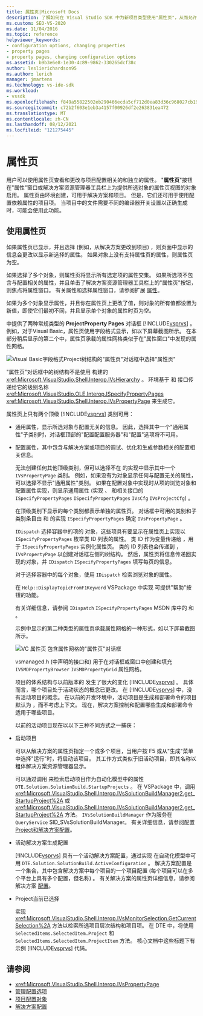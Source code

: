 ```yaml
---
title: 属性页|Microsoft Docs
description: 了解如何在 Visual Studio SDK 中为新项目类型使用"属性页"，从而允许用户查看和更改项目属性。
ms.custom: SEO-VS-2020
ms.date: 11/04/2016
ms.topic: reference
helpviewer_keywords:
- configuration options, changing properties
- property pages
- property pages, changing configuration options
ms.assetid: b9b3e6e8-1e30-4c89-9862-330265dcf38c
author: leslierichardson95
ms.author: lerich
manager: jmartens
ms.technology: vs-ide-sdk
ms.workload:
- vssdk
ms.openlocfilehash: f849a55822502eb290466ecda5cf712d0ea83d36c968027cb19369c3714ce20b
ms.sourcegitcommit: c72b2f603e1eb3a4157f00926df2e263831ea472
ms.translationtype: MT
ms.contentlocale: zh-CN
ms.lasthandoff: 08/12/2021
ms.locfileid: "121275445"
---
```

# <a name="property-pages"></a>属性页
用户可以使用属性页查看和更改与项目配置相关的和独立的属性。 "**属性页**"按钮在"属性"窗口或解决方案资源管理器工具栏上为提供所选对象的属性页视图的对象启用。 属性页由环境创建，可用于解决方案和项目。 但是，它们还可用于使用配置依赖属性的项目项。 当项目中的文件需要不同的编译器开关设置以正确生成时，可能会使用此功能。

## <a name="using-property-pages"></a>使用属性页
 如果属性页已显示，并且选择 (例如，从解决方案更改到项目) ，则页面中显示的信息会更改以显示新选择的属性。 如果对象上没有支持属性页的属性，则属性页为空。

 如果选择了多个对象，则属性页将显示所有选定项的属性交集。 如果所选项不包含与配置相关的属性，并且单击了解决方案资源管理器工具栏上的"属性页"按钮，则焦点将属性窗口。 有关属性和选择属性窗口，请参阅扩展 [属性](../../extensibility/internals/extending-properties.md)。

 如果为多个对象显示属性，并且你在属性页上更改了值，则对象的所有值都设置为新值，即使它们最初不同，并且显示单个对象的属性时页为空。

 中提供了两种常规类型的 **ProjectProperty Pages** 对话框 [!INCLUDE[vsprvs](../../code-quality/includes/vsprvs_md.md)] 。 例如，对于Visual Basic，属性页使用字段格式显示，如以下屏幕截图所示。 在本部分稍后显示的第二个中，属性页承载的属性网格类似于在"属性窗口"中发现的属性网格。

 ![Visual Basic字段](../../extensibility/internals/media/vsvbproppages.gif "vsVBPropPages")格式Project树结构的"属性页"对话框中选择"属性页"

 "属性页"对话框中的树结构不是使用 构建的 <xref:Microsoft.VisualStudio.Shell.Interop.IVsHierarchy> 。 环境基于 和 接口传递给它的级别名称 <xref:Microsoft.VisualStudio.OLE.Interop.ISpecifyPropertyPages> <xref:Microsoft.VisualStudio.Shell.Interop.IVsPropertyPage> 来生成它。

 属性页上只有两个顶级 [!INCLUDE[vsprvs](../../code-quality/includes/vsprvs_md.md)] 类别可用：

- 通用属性，显示所选对象与配置无关的信息。 因此，选择其中一个"通用属性"子类别时，对话框顶部的"配置配置服务器"和"配置"选项将不可用。

- 配置属性，其中包含与解决方案或项目的调试、优化和生成参数相关的配置相关信息。

  无法创建任何其他顶级类别，但可以选择不在 的实现中显示其中一个 `IVsPropertyPage` 类别。 例如，如果没有为对象显示任何与配置无关的属性，可以选择不显示"通用属性"类别。 如果在配置对象中实现时从项的浏览对象和配置属性实现，则显示通用属性 (实现 、 和相关接口的 `ISpecifyPropertyPages` `ISpecifyPropertyPages` `IVsCfg` `IVsProjectCfg`) 。

  在顶级类别下显示的每个类别都表示单独的属性页。 对话框中可用的类别和子类别条目由 和 的实现 `ISpecifyPropertyPages` 确定 `IVsPropertyPage` 。

  `IDispatch` 选择容器中的项的 对象，这些项具有要显示在属性页上实现以 `ISpecifyPropertyPages` 枚举类 ID 列表的属性。 类 ID 作为变量传递给 ，用于 `ISpecifyPropertyPages` 实例化属性页。 类的 ID 列表也会传递到 ， `IVsPropertyPage` 以创建对话框左侧的树结构。 然后，属性页将信息传递回实现的对象，并 `IDispatch` `ISpecifyPropertyPages` 填写每页的信息。

  对于选择容器中的每个对象，使用 `IDispatch` 检索浏览对象的属性。

  在 `Help::DisplayTopicFromF1Keyword` VSPackage 中实现 可提供"帮助"按钮的功能。

  有关详细信息，请参阅 `IDispatch` `ISpecifyPropertyPages` MSDN 库中的 和 。

  示例中显示的第二种类型的属性页承载属性网格的一种形式，如以下屏幕截图所示。

  ![VC 属性页](../../extensibility/internals/media/vsvcproppages.gif "vsVCPropPages") 包含属性网格的"属性页"对话框

  vsmanaged.h (中声明的接口和) 用于在对话框或窗口中创建和填充 `IVSMDPropertyBrowser` `IVSMDPropertyGrid` 属性网格。

  项目的体系结构与以前版本的 发生了很大的变化 [!INCLUDE[vsprvs](../../code-quality/includes/vsprvs_md.md)] 。 具体而言，哪个项目处于活动状态的概念已更改。 在 [!INCLUDE[vsprvs](../../code-quality/includes/vsprvs_md.md)] 中，没有活动项目的概念。 在以前的开发环境中，活动项目是生成和部署命令的项目默认为 ，而不考虑上下文。 现在，解决方案控制和配置哪些生成和部署命令适用于哪些项目。

  以前的活动项目现在以以下三种不同方式之一捕获：

- 启动项目

   可以从解决方案的属性页指定一个或多个项目，当用户按 F5 或从"生成"菜单中选择"运行"时，将启动该项目。 其工作方式类似于旧活动项目，即其名称以粗体解决方案资源管理器显示。

   可以通过调用 来检索启动项目作为自动化模型中的属性 `DTE.Solution.SolutionBuild.StartupProjects` 。 在 VSPackage 中，调用 <xref:Microsoft.VisualStudio.Shell.Interop.IVsSolutionBuildManager2.get_StartupProject%2A> 或 <xref:Microsoft.VisualStudio.Shell.Interop.IVsSolutionBuildManager2.get_StartupProject%2A> 方法。 `IVsSolutionBuildManager` 作为服务在 `QueryService` SID_SVsSolutionBuildManager。 有关详细信息，请参阅配置[Project和解决方案](../../extensibility/internals/project-configuration-object.md)[配置](../../extensibility/internals/solution-configuration.md)。

- 活动解决方案生成配置

   [!INCLUDE[vsprvs](../../code-quality/includes/vsprvs_md.md)] 具有一个活动解决方案配置，通过实现 在自动化模型中可用 `DTE.Solution.SolutionBuild.ActiveConfiguration` 。 解决方案配置是一个集合，其中包含解决方案中每个项目的一个项目配置 (每个项目可以在多个平台上具有多个配置，但名称) 。 有关解决方案的属性页详细信息，请参阅解决方案 [配置](../../extensibility/internals/solution-configuration.md)。

- Project当前已选择

   实现 <xref:Microsoft.VisualStudio.Shell.Interop.IVsMonitorSelection.GetCurrentSelection%2A> 方法以检索所选项目层次结构和项目项。 在 DTE 中，将使用 `SelectedItems.SelectedItem.Project` 和 `SelectedItems.SelectedItem.ProjectItem` 方法。 核心文档中这些标题下有示例 [!INCLUDE[vsprvs](../../code-quality/includes/vsprvs_md.md)] 代码。

## <a name="see-also"></a>请参阅
- <xref:Microsoft.VisualStudio.Shell.Interop.IVsPropertyPage>
- [管理配置选项](../../extensibility/internals/managing-configuration-options.md)
- [项目配置对象](../../extensibility/internals/project-configuration-object.md)
- [解决方案配置](../../extensibility/internals/solution-configuration.md)
